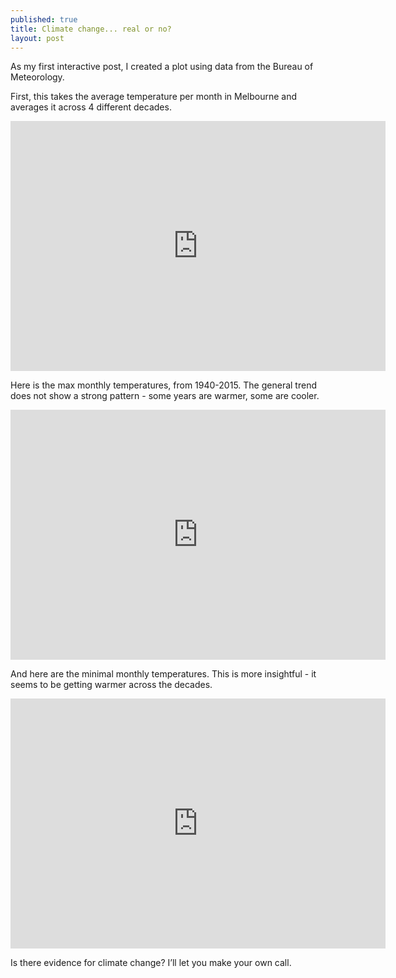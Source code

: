 ```yaml
---
published: true
title: Climate change... real or no?
layout: post
---
```

As my first interactive post, I created a plot using data from the Bureau of Meteorology.  

First, this takes the average temperature per month in Melbourne and averages it across 4 different decades.

<iframe width="600" height="400" frameborder="0" scrolling="no" src="https://plot.ly/~pkern001/1.embed"></iframe>

Here is the max monthly temperatures, from 1940-2015. The general trend does not show a strong pattern - some years are warmer, some are cooler.

<iframe width="600" height="400" frameborder="0" scrolling="no" src="https://plot.ly/~pkern001/8.embed"></iframe>

And here are the minimal monthly temperatures. This is more insightful - it seems to be getting warmer across the decades. 

<iframe width="600" height="400" frameborder="0" scrolling="no" src="https://plot.ly/~pkern001/7.embed"></iframe>

Is there evidence for climate change? I’ll let you make your own call.
